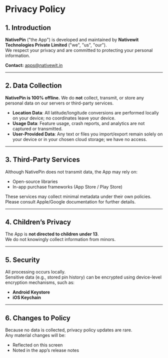 # Privacy Policy

## 1. Introduction

**NativePin** ("the App") is developed and maintained by **Nativewit Technologies Private Limited** ("we", "us", "our").  
We respect your privacy and are committed to protecting your personal information.

**Contact:** [apps@nativewit.in](mailto:apps@nativewit.in)

---

## 2. Data Collection

**NativePin is 100% offline.** We do **not** collect, transmit, or store any personal data on our servers or third-party services.

- **Location Data**: All latitude/longitude conversions are performed locally on your device; no coordinates leave your device.
- **Usage Data**: Feature usage, crash reports, and analytics are not captured or transmitted.
- **User-Provided Data**: Any text or files you import/export remain solely on your device or in your chosen cloud storage; we have no access.

---

## 3. Third-Party Services

Although NativePin does not transmit data, the App may rely on:
- Open-source libraries
- In-app purchase frameworks (App Store / Play Store)

These services may collect minimal metadata under their own policies.  
Please consult Apple/Google documentation for further details.

---

## 4. Children’s Privacy

The App is **not directed to children under 13**.  
We do not knowingly collect information from minors.

---

## 5. Security

All processing occurs locally.  
Sensitive data (e.g., stored pin history) can be encrypted using device-level encryption mechanisms, such as:
- **Android Keystore**
- **iOS Keychain**

---

## 6. Changes to Policy

Because no data is collected, privacy policy updates are rare.  
Any material changes will be:
- Reflected on this screen
- Noted in the app’s release notes

